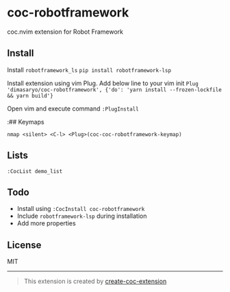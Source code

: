 # coc-robotframework

coc.nvim extension for Robot Framework


## Install
Install `robotframework_ls`
`pip install robotframework-lsp`

Install extension using vim Plug. Add below line to your vim init
`Plug 'dimasaryo/coc-robotframework', {'do': 'yarn install --frozen-lockfile && yarn build'}`

Open vim and execute command `:PlugInstall`


:## Keymaps

`nmap <silent> <C-l> <Plug>(coc-coc-robotframework-keymap)`


## Lists

`:CocList demo_list`

## Todo
- Install using `:CocInstall coc-robotframework`
- Include `robotframework-lsp` during installation
- Add more properties


## License

MIT

---

> This extension is created by [create-coc-extension](https://github.com/fannheyward/create-coc-extension)
